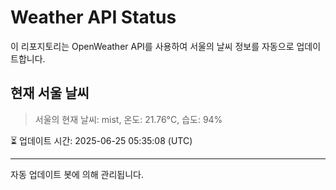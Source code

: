 
# Weather API Status

이 리포지토리는 OpenWeather API를 사용하여 서울의 날씨 정보를 자동으로 업데이트합니다.

## 현재 서울 날씨
> 서울의 현재 날씨: mist, 온도: 21.76°C, 습도: 94%

⏳ 업데이트 시간: 2025-06-25 05:35:08 (UTC)

---
자동 업데이트 봇에 의해 관리됩니다.
